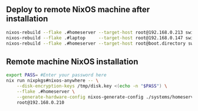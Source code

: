 ## Deploy to remote NixOS machine after installation

```bash
nixos-rebuild --flake .#homeserver --target-host root@192.168.0.213 switch
nixos-rebuild --flake .#laptop     --target-host root@192.168.0.147 switch
nixos-rebuild --flake .#homeserver --target-host root@boot.directory switch
```

## Remote machine NixOS installation

```bash
export PASS= #Enter your password here
nix run nixpkgs#nixos-anywhere -- \
    --disk-encryption-keys /tmp/disk.key <(echo -n "$PASS") \
    --flake .#homeserver \
    --generate-hardware-config nixos-generate-config ./systems/homeserver/hardware.nix \
    root@192.168.0.210
```
